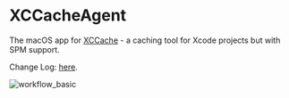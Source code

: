 # XCCacheAgent

The macOS app for [XCCache](https://github.com/trinhngocthuyen/xccache) - a caching tool for Xcode projects but with SPM support.

Change Log: [here](/CHANGELOG.md).

![workflow_basic](res/workflow_basic.gif)
